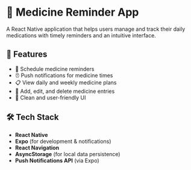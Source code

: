 # 💊 Medicine Reminder App

A React Native application that helps users manage and track their daily medications with timely reminders and an intuitive interface.

## 🚀 Features

- 📅 Schedule medicine reminders
- ⏰ Push notifications for medicine times
- 📋 View daily and weekly medicine plans
- 🧾 Add, edit, and delete medicine entries
- 🎨 Clean and user-friendly UI

## 🛠️ Tech Stack

- **React Native**
- **Expo** (for development & notifications)
- **React Navigation**
- **AsyncStorage** (for local data persistence)
- **Push Notifications API** (via Expo)
